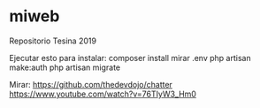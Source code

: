 # miweb
Repositorio Tesina 2019

Ejecutar esto para instalar:
composer install
mirar .env
php artisan make:auth
php artisan migrate

Mirar:
https://github.com/thedevdojo/chatter
https://www.youtube.com/watch?v=76TIyW3_Hm0
